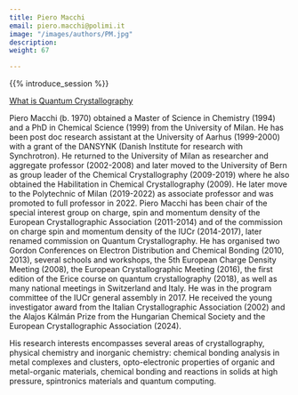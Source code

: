 ```yaml
---
title: Piero Macchi
email: piero.macchi@polimi.it
image: "/images/authors/PM.jpg"
description: 
weight: 67

---
```


{{% introduce_session %}}

[What is Quantum Crystallography](/topics/01_what-is-quantum-crystallography)


Piero Macchi (b. 1970) obtained a Master of Science in Chemistry (1994) and a PhD in Chemical Science (1999) from the University of Milan. He has been post doc research assistant at the University of Aarhus (1999-2000) with a grant of the DANSYNK (Danish Institute for research with Synchrotron). He returned to the University of Milan as researcher and aggregate professor (2002-2008) and later moved to the University of Bern as group leader of the Chemical Crystallography (2009-2019) where he also obtained the Habilitation in Chemical Crystallography (2009). He later move to the Polytechnic of Milan (2019-2022) as associate professor and was promoted to full professor in 2022. Piero Macchi has been chair of the special interest group on charge, spin and momentum density of the European Crystallographic Association (2011-2014) and of the commission on charge spin and momentum density of the IUCr (2014-2017), later renamed commission on Quantum Crystallography. He has organised two Gordon Conferences on Electron Distribution and Chemical Bonding (2010, 2013), several schools and workshops, the 5th European Charge Density Meeting (2008), the European Crystallographic Meeting (2016), the first edition of the Erice course on quantum crystallography (2018), as well as many national meetings in Switzerland and Italy. He was in the program committee of the IUCr general assembly in 2017. He received the young investigator award from the Italian Crystallographic Association (2002) and the Alajos Kálmán Prize from the Hungarian Chemical Society and the European Crystallographic Association (2024).

His research interests encompasses several areas of crystallography, physical chemistry and inorganic chemistry: chemical bonding analysis in metal complexes and clusters, opto-electronic properties of organic and metal-organic materials, chemical bonding and reactions in solids at high pressure, spintronics materials and quantum computing.